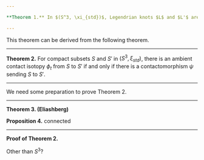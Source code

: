 ```yaml
---

**Theorem 1.** In $(S^3, \xi_{std})$, Legendrian knots $L$ and $L'$ are Legendrian isotopic if and only if the complements of standard neighborhoods are contactomorphic.

---
```


This theorem can be derived from the following theorem.

---

**Theorem 2.**  For compact subsets $S$ and $S'$ in $(S^3, \xi_{std})$, there is an ambient contact isotopy $\phi_t$ from $S$ to $S'$ if and only if there is a contactomorphism $\psi$ sending $S$ to $S'$.

---

We need some preparation to prove Theorem 2.

---

**Theorem 3. (Eliashberg)** 

**Proposition 4.** connected

---

**Proof of Theorem 2.** 


Other than $S^3$?
<!--stackedit_data:
eyJoaXN0b3J5IjpbMTE0NjIwNDQ1OCwtMTM4NjI0Njg4XX0=
-->